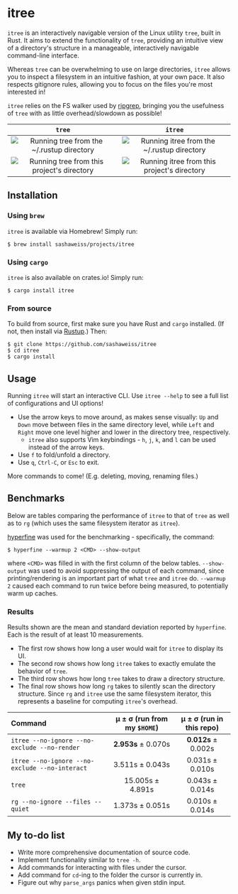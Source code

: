 # itree
`itree` is an interactively navigable version of the Linux utility `tree`, built in Rust. It aims to extend the functionality of `tree`, providing an intuitive view of a directory's structure in a manageable, interactively navigable command-line interface.

Whereas `tree` can be overwhelming to use on large directories, `itree` allows you to inspect a filesystem in an intuitive fashion, at your own pace. It also respects gitignore rules, allowing you to focus on the files you're most interested in!

`itree` relies on the FS walker used by [ripgrep](https://github.com/BurntSushi/ripgrep/tree/master/ignore), bringing you the usefulness of `tree` with as little overhead/slowdown as possible!

`tree`             |  `itree`
:-------------------------:|:-------------------------:
![Running `tree` from the ~/.rustup directory][rustup_tree_gif]  |  ![Running `itree` from the ~/.rustup directory][rustup_itree_gif]
![Running `tree` from this project's directory][itree_tree_gif]  |  ![Running `itree` from this project's directory][itree_itree_gif]

[rustup_itree_gif]: https://media.giphy.com/media/7Jq6jStr9wlVU79gzR/giphy.gif
[itree_itree_gif]: https://media.giphy.com/media/9xaSG1BHu6GmAZlJTS/giphy.gif
[rustup_tree_gif]: https://media.giphy.com/media/4Q06kUFcUcyeo0IVRz/giphy.gif
[itree_tree_gif]: https://media.giphy.com/media/fdXPaasUE6eKnCF6gs/giphy.gif

## Installation
### Using `brew`
`itree` is available via Homebrew! Simply run:
```
$ brew install sashaweiss/projects/itree
```

### Using `cargo`
`itree` is also available on crates.io! Simply run:
```
$ cargo install itree
```

### From source
To build from source, first make sure you have Rust and `cargo` installed. (If not, then install via [Rustup](https://rustup.rs/).) Then:
```
$ git clone https://github.com/sashaweiss/itree
$ cd itree
$ cargo install
```

## Usage
Running `itree` will start an interactive CLI. Use `itree --help` to see a full list of configurations and UI options!

* Use the arrow keys to move around, as makes sense visually: `Up` and `Down` move between files in the same directory level, while `Left` and `Right` move one level higher and lower in the directory tree, respectively.
  * `itree` also supports Vim keybindings - `h`, `j`, `k`, and `l` can be used instead of the arrow keys.
* Use `f` to fold/unfold a directory.
* Use `q`, `Ctrl-C`, or `Esc` to exit.

More commands to come! (E.g. deleting, moving, renaming files.)

## Benchmarks
Below are tables comparing the performance of `itree` to that of `tree` as well as to `rg` (which uses the same filesystem iterator as `itree`).

[hyperfine](https://github.com/sharkdp/hyperfine) was used for the benchmarking - specifically, the command:
```
$ hyperfine --warmup 2 <CMD> --show-output
```
where `<CMD>` was filled in with the first column of the below tables. `--show-output` was used to avoid suppressing the output of each command, since printing/rendering is an important part of what `tree` and `itree` do. `--warmup 2` caused each command to run twice before being measured, to potentially warm up caches.

### Results
Results shown are the mean and standard deviation reported by `hyperfine`. Each is the result of at least 10 measurements.

* The first row shows how long a user would wait for `itree` to display its UI.
* The second row shows how long `itree` takes to exactly emulate the behavior of `tree`.
* The third row shows how long `tree` takes to draw a directory structure.
* The final row shows how long `rg` takes to silently scan the directory structure. Since `rg` and `itree` use the same filesystem iterator, this represents a baseline for computing `itree`'s overhead.

| Command | μ ± σ (run from my `$HOME`) | μ ± σ (run in this repo) |
|:---|:---:|:---:|
| `itree --no-ignore --no-exclude --no-render` | **2.953s** ± 0.070s | **0.012s** ± 0.002s |
| `itree --no-ignore --no-exclude --no-interact` | 3.511s ± 0.043s | 0.031s ± 0.010s |
| `tree` | 15.005s ± 4.891s | 0.043s ± 0.014s |
| `rg --no-ignore --files --quiet` | 1.373s ± 0.051s | 0.010s ± 0.014s |

## My to-do list
* Write more comprehensive documentation of source code.
* Implement functionality similar to `tree -h`.
* Add commands for interacting with files under the cursor.
* Add command for `cd`-ing to the folder the cursor is currently in.
* Figure out why `parse_args` panics when given stdin input.
